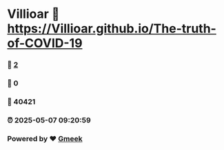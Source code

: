 # Villioar :link: https://Villioar.github.io/The-truth-of-COVID-19 
### :page_facing_up: [2](https://Villioar.github.io/The-truth-of-COVID-19/tag.html) 
### :speech_balloon: 0 
### :hibiscus: 40421 
### :alarm_clock: 2025-05-07 09:20:59 
### Powered by :heart: [Gmeek](https://github.com/Meekdai/Gmeek)
